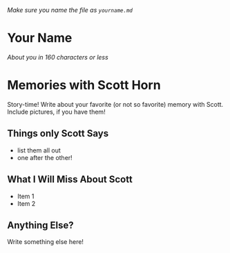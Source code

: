 *Make sure you name the file as `yourname.md`*

# Your Name
*About you in 160 characters or less*

# Memories with Scott Horn

Story-time! Write about your favorite (or not so favorite) memory with Scott. Include pictures, if you have them!

## Things only Scott Says

- list them all out
- one after the other!

## What I Will Miss About Scott
- Item 1
- Item 2


## Anything Else?
Write something else here!
